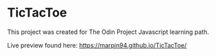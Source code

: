 # TicTacToe

This project was created for The Odin Project Javascript learning path. 

Live preview found here: https://marpin94.github.io/TicTacToe/
